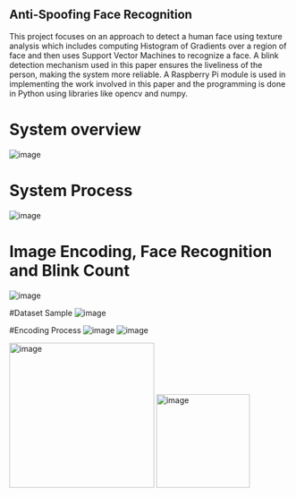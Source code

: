 ## Anti-Spoofing Face Recognition
This project focuses on an approach to detect a
human face using texture analysis which includes computing
Histogram of Gradients over a region of face and then uses
Support Vector Machines to recognize a face. A blink
detection mechanism used in this paper ensures the liveliness
of the person, making the system more reliable. A Raspberry
Pi module is used in implementing the work involved in this
paper and the programming is done in Python using libraries
like opencv and numpy.

# System overview
![image](https://github.com/romitganjoo/Anti-Spoofing-Face-Recognition/assets/38883745/dbf82459-6dae-48b1-b3c9-df108beee166)

# System Process
![image](https://github.com/romitganjoo/Anti-Spoofing-Face-Recognition/assets/38883745/fea51818-15be-4be4-bc03-dbfa1ec6a49e)

# Image Encoding, Face Recognition and Blink Count
![image](https://github.com/romitganjoo/Anti-Spoofing-Face-Recognition/assets/38883745/8c6b80ed-fdf1-4a10-873c-702d75900c00)

#Dataset Sample
![image](https://github.com/romitganjoo/Anti-Spoofing-Face-Recognition/assets/38883745/1b18ee75-7109-4195-828b-3d615b9f01b2)

#Encoding Process
![image](https://github.com/romitganjoo/Anti-Spoofing-Face-Recognition/assets/38883745/ece48a7f-a7c6-4c92-aac2-7aeadd92aa3e)
![image](https://github.com/romitganjoo/Anti-Spoofing-Face-Recognition/assets/38883745/6c944c4f-f5e7-4f6f-9bed-87444f96950e)

<img width="259" alt="image" src="https://github.com/romitganjoo/Anti-Spoofing-Face-Recognition/assets/38883745/a64457ad-f54a-4388-b728-ebb838559877">

<img width="167" alt="image" src="https://github.com/romitganjoo/Anti-Spoofing-Face-Recognition/assets/38883745/b109a0c1-487c-4cbd-bdaa-4f981f388248">




